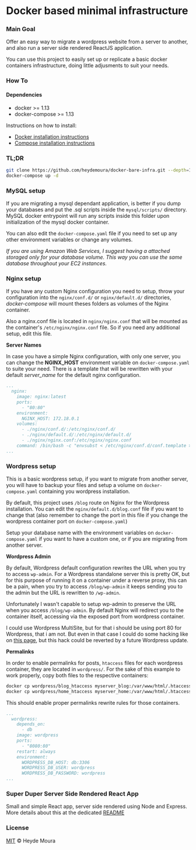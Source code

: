 # Docker based minimal infrastructure

### Main Goal
Offer an easy way to migrate a wordpress website from a server to another, and also run a server side rendered ReactJS application.

You can use this project to easily set up or replicate a basic docker containers infrastructure, doing little adjusments to suit your needs.

### How To

#### Dependencies

* docker >= 1.13
* docker-compose >= 1.13

Instructions on how to install:
* [Docker installation instructions](https://docs.docker.com/engine/installation/)
* [Compose installation instructions](https://docs.docker.com/compose/install/)

### TL;DR

```sh
git clone https://github.com/heydemoura/docker-bare-infra.git --depth=1 myserver && cd myserver
docker-compose up -d
```

### MySQL setup

If you are migrating a mysql dependant application, is better if you dump your databases and put the .sql scripts inside the `mysql/scripts/` directory. MySQL docker entrypoint will run any scripts inside this folder upon initialization of the mysql docker container.

You can also edit the `docker-compose.yaml` file if you need to set up any other environment variables or change any volumes.

_If you are using Amazon Web Services, I suggest having a attached storaged only for your database volume. This way you can use the same database throughout your EC2 instances._

### Nginx setup

If you have any custom Nginx configuration you need to setup, throw your configuration into the `nginx/conf.d/` or `nginx/default.d/` directories, *docker-compose* will mount theses folders as volumes of the Nginx container.

Also a nginx.conf file is located in `nginx/nginx.conf` that will be mounted as the container's `/etc/nginx/nginx.conf` file. So if you need any additional setup, edit this file.

**Server Names**

In case you have a simple Nginx configuration, with only one server, you can change the **NGINX_HOST** environment variable on `docker-compose.yaml` to suite your need. There is a template that will be rewritten with your default _server_name_ for the default nginx configuration.

```yaml
...
  nginx:
    image: nginx:latest
    ports:
      - "80:80"
    environment:
      NGINX_HOST: 172.18.0.1
    volumes:
      - ./nginx/conf.d/:/etc/nginx/conf.d/
      - ./nginx/default.d/:/etc/nginx/default.d/
      - ./nginx/nginx.conf:/etc/nginx/nginx.conf
    command: /bin/bash -c "envsubst < /etc/nginx/conf.d/conf.template > /etc/nginx/conf.d/default.conf && nginx -g 'daemon off;'"
...
```

### Wordpress setup

This is a basic wordpress setup, if you want to migrate from another server, you will have to backup your files and setup a volume on `docker-compose.yaml` containing you wordpress installation.

By default, this project uses `/blog` route on Nginx for the Wordpress installation. You can edit the `nginx/default.d/blog.conf` file if you want to change that (also remember to change the port in this file if you change the wordpress container port on `docker-compose.yaml`)


Setup your database name with the environment variables on `docker-compose.yaml` if you want to have a custom one, or if you are migrating from another server.

**Wordpress Admin**

By default, Wordpress default configuration rewrites the URL when you try to access `wp-admin`. For a Wordpress standalone server this is pretty OK, but for this purpose of running it on a container under a reverse proxy, this can be a pain, when you try to access `/blog/wp-admin` it keeps sending you to the admin but the URL is rewritten to `/wp-admin`.

Unfortunately I wasn't capable to setup wp-admin to preserve the URL when you access `/blog/wp-admin`. By default Nginx will redirect you to the container itself, accessing via the exposed port from wordpress container.

I could use Wordpress MultiSite, but for that i should be using port 80 for Wordpress, that i am not. But even in that case I could do some hacking like on [this page](https://benohead.com/wordpress-running-multisite-different-port/), but this hack could be reverted by a future Wordpress update.

**Permalinks**

In order to enable permalinks for posts, `htaccess` files for each wordpress container, they are located in `wordpress/`. For the sake of this example to work properly, copy both files to the respective containers:

```sh
docker cp wordpress/blog_htaccess myserver_blog:/var/www/html/.htaccess
docker cp wordpress/home_htaccess myserver_home:/var/www/html/.htaccess
```

This should enable proper permalinks rewrite rules for those containers.

```yaml
...
  wordpress:
    depends_on:
      - db
    image: wordpress
    ports:
      - "8080:80"
    restart: always
    environment:
      WORDPRESS_DB_HOST: db:3306
      WORDPRESS_DB_USER: wordpress
      WORDPRESS_DB_PASSWORD: wordpress
...
```

### Super Duper Server Side Rendered React App

Small and simple React app, server side rendered using Node and Express.
More details about this at the dedicated [README](https://github.com/heydemoura/docker-bare-infra/tree/master/app)

### License

[MIT](https://github.com/heydemoura/docker-bare-infra/blob/master/LICENSE) © Heyde Moura
